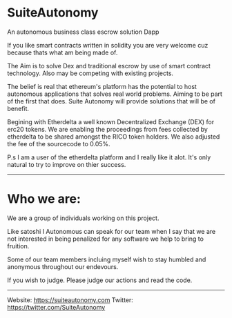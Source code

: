 # SuiteAutonomy

An autonomous business class escrow solution Dapp

If you like smart contracts written in solidity you are very welcome cuz because thats what am being made of. 

The Aim is to solve Dex and traditional escrow by use of smart contract technology. Also may be competing with existing projects.

The belief is real that ethereum's platform has the potential to host autonomous applications that solves real world problems. Aiming to be part of the first that does. Suite Autonomy will provide solutions that will be of benefit.

Begining with Etherdelta a well known Decentralized Exchange (DEX) for erc20 tokens. We are enabling the proceedings from fees collected by etherdelta to be shared amongst the RICO token holders. We also adjusted the fee of the sourcecode to 0.05%.

P.s I am a user of the etherdelta platform and I really like it alot. It's only natural to try to improve on thier success.

---------------------------------------------------------------------------
 
# Who we are: 

We are a group of individuals working on this project. 

Like satoshi I Autonomous can speak for our team when I say that we are not interested in being penalized for any software we help to bring to fruition. 

Some of our team members incluing myself wish to stay humbled and anonymous throughout our endevours.

If you wish to judge. Please judge our actions and read the code.

---------------------------------------------------------------------------

Website: https://suiteautonomy.com
Twitter: https://twitter.com/SuiteAutonomy

